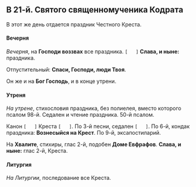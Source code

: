 
## В 21-й. Святого священномученика Кодрата

В этот же день отдается праздник Честного Креста.

#### Вечерня

*Вечерня*, на **Господи воззвах** все праздника. `[   ]` 
**Слава, и ныне:** праздника.

Отпустительный: **Спаси, Господи, люди Твоя**.

Он же и на **Бог Господь**, и в конце утрени.

#### Утреня

*На утрене*, стихословия праздника, без полиелея, вместо которого псалом 98-й. 
Седален и чтение праздника. 50-й псалом. 

Канон `[   ]` Креста `[   ]`. По 3-й песни, седален `[   ]`. По 6-й, кондак праздника: 
**Вознесыйся на Крест**. По 9-й, эксапостиларий. 

На **Хвалите**, стихиры, глас 2-й, подобен **Доме Евфрафов**. **Слава, и ныне:** 
глас 2-й, Креста.

#### Литургия

*На Литургии*, последование все Креста.
